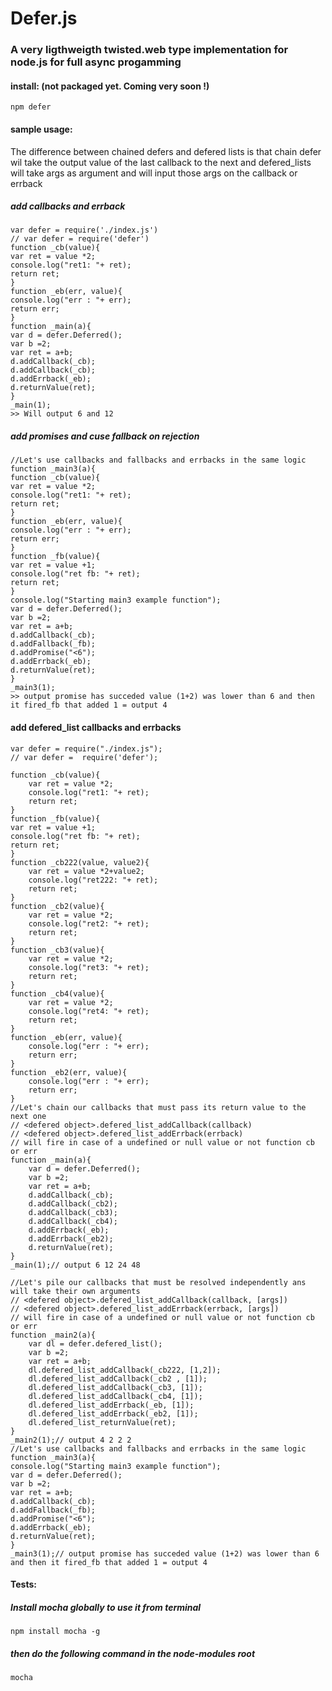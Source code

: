 # Defer.js
### A very ligthweigth twisted.web type implementation for node.js for full async progamming

#### install: (not packaged yet. Coming very soon !)
    npm defer
#### sample usage:
The difference between chained defers and defered lists is that chain defer wil take the output value of the last callback to the next and defered_lists will take args as argument and will input those args on the callback or errback
##### add callbacks and errback
    var defer = require('./index.js')
    // var defer = require('defer')
    function _cb(value){
	var ret = value *2;
	console.log("ret1: "+ ret);
	return ret;
    }
    function _eb(err, value){
	console.log("err : "+ err);
	return err;
    }
    function _main(a){	
    var d = defer.Deferred();
    var b =2;
    var ret = a+b;
    d.addCallback(_cb);
    d.addCallback(_cb);
    d.addErrback(_eb);
    d.returnValue(ret);
    }
    _main(1);
    >> Will output 6 and 12
##### add promises and cuse fallback on rejection
    //Let's use callbacks and fallbacks and errbacks in the same logic
    function _main3(a){
    function _cb(value){
	var ret = value *2;
	console.log("ret1: "+ ret);
	return ret;
    }
    function _eb(err, value){
	console.log("err : "+ err);
	return err;
    }
    function _fb(value){
	var ret = value +1;
	console.log("ret fb: "+ ret);
	return ret;
    }
    console.log("Starting main3 example function");		
    var d = defer.Deferred();
    var b =2;
    var ret = a+b;
    d.addCallback(_cb);
    d.addFallback(_fb);
    d.addPromise("<6");
    d.addErrback(_eb);
    d.returnValue(ret);
    }
    _main3(1);
    >> output promise has succeded value (1+2) was lower than 6 and then it fired_fb that added 1 = output 4
#### add defered_list callbacks and errbacks
    var defer = require("./index.js");
    // var defer =  require('defer');
    
    function _cb(value){
	    var ret = value *2;
	    console.log("ret1: "+ ret);
	    return ret;
    }
    function _fb(value){
	var ret = value +1;
	console.log("ret fb: "+ ret);
	return ret;
    }
    function _cb222(value, value2){
	    var ret = value *2+value2;
	    console.log("ret222: "+ ret);
	    return ret;
    }
    function _cb2(value){
	    var ret = value *2;
	    console.log("ret2: "+ ret);
	    return ret;
    }
    function _cb3(value){
	    var ret = value *2;
	    console.log("ret3: "+ ret);
	    return ret;
    }
    function _cb4(value){
	    var ret = value *2;
	    console.log("ret4: "+ ret);
	    return ret;
    }
    function _eb(err, value){
	    console.log("err : "+ err);
	    return err;
    }
    function _eb2(err, value){
	    console.log("err : "+ err);
	    return err;
    }
    //Let's chain our callbacks that must pass its return value to the next one
    // <defered object>.defered_list_addCallback(callback)
    // <defered object>.defered_list_addErrback(errback)
    // will fire in case of a undefined or null value or not function cb or err
    function _main(a){
		var d = defer.Deferred();
		var b =2;
		var ret = a+b;
		d.addCallback(_cb);
		d.addCallback(_cb2);
		d.addCallback(_cb3);
		d.addCallback(_cb4);
		d.addErrback(_eb);
		d.addErrback(_eb2);
		d.returnValue(ret);
    }
    _main(1);// output 6 12 24 48

    //Let's pile our callbacks that must be resolved independently ans will take their own arguments
    // <defered object>.defered_list_addCallback(callback, [args])
    // <defered object>.defered_list_addErrback(errback, [args])
    // will fire in case of a undefined or null value or not function cb or err
    function _main2(a){
		var dl = defer.defered_list();
		var b =2;
		var ret = a+b;
		dl.defered_list_addCallback(_cb222, [1,2]);
		dl.defered_list_addCallback(_cb2 , [1]);
		dl.defered_list_addCallback(_cb3, [1]);
		dl.defered_list_addCallback(_cb4, [1]);
		dl.defered_list_addErrback(_eb, [1]);
		dl.defered_list_addErrback(_eb2, [1]);
		dl.defered_list_returnValue(ret);
	}
	_main2(1);// output 4 2 2 2
    //Let's use callbacks and fallbacks and errbacks in the same logic
    function _main3(a){
	console.log("Starting main3 example function");		
	var d = defer.Deferred();
	var b =2;
	var ret = a+b;
	d.addCallback(_cb);
	d.addFallback(_fb);
	d.addPromise("<6");
	d.addErrback(_eb);
	d.returnValue(ret);
	}
    _main3(1);// output promise has succeded value (1+2) was lower than 6 and then it fired_fb that added 1 = output 4
#### Tests:
##### Install mocha globally to use it from terminal
    npm install mocha -g
##### then do the following command in the node-modules root 
    mocha
